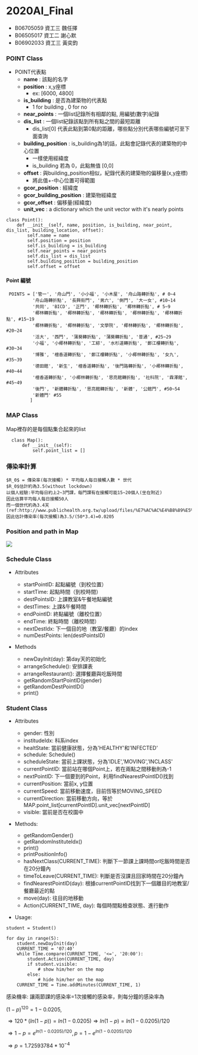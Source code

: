 ﻿# 2020AI_Final
- B06705059 資工三 魏任擇
- B06505017 資工二 謝心默
- B06902033 資工三 黃奕鈞

### POINT Class
- POINT代表點
  - **name** : 該點的名字
  - **position** : x,y座標
    - ex: [6000, 4800]
  - **is_building** : 是否為建築物的代表點
    - 1 for building , 0 for no
  - **near_points** : 一個list記錄所有相鄰的點, 用編號(數字)紀錄
  - **dis_list** : 一個list紀錄該點到所有點之間的最短距離
    - dis_list[0] 代表此點到第0點的距離，哪些點分別代表哪些編號可至下面查詢
  - **building_position** : is_building為1的話，此點會記錄代表的建築物的中心位置
    - 一樣使用經緯度
    - is_building 若為 0，此點無值 [0,0]
  - **offset** : 與building_position相似，紀錄代表的建築物的偏移量(x,y座標)
    - 將此值+-中心位置可得範圍
  - **gcor_position** : 經緯度
  - **gcor_building_position** : 建築物經緯度
  - **gcor_offset** : 偏移量(經緯度)
  - **unit_vec** : a dictionary which the unit vector with it's nearly points
```
class Point():
    def __init__(self, name, position, is_building, near_point, dis_list, building_location, offset):
        self.name = name
        self.position = position
        self.is_building = is_building
        self.near_points = near_points
        self.dis_list = dis_list
        self.building_position = building_position
        self.offset = offset

```

#### Point 編號
```
 POINTS = ['管一', '舟山門', '小小福', '小木屋', '舟山路轉折點', # 0~4
          '舟山路轉折點', '長興街門', '男六', '側門', '大一女', #10~14
          '共同', 'BICD', '正門', '椰林轉折點', '椰林轉折點', # 5~9
          '椰林轉折點', '椰林轉折點', '椰林轉折點', '椰林轉折點', '椰林轉折點', #15~19
          '椰林轉折點', '椰林轉折點', '文學院', '椰林轉折點', '椰林轉折點', #20~24
          '活大', '西門', '蒲葵轉折點', '蒲葵轉折點', '普通', #25~29
          '小福', '小椰林轉折點', '工綜', '水杉道轉折點', '鄭江樓轉折點', #30~34
          '博雅', '檀香道轉折點', '鄭江樓轉折點', '小椰林轉折點', '女九', #35~39
          '德田館', '新生', '檀香道轉折點', '後門路轉折點', '小椰林轉折點', #40~44
          '檀香道轉折點', '小椰林轉折點', '思亮館轉折點', '社科院', '霖澤館', #45~49
          '後門', '新體轉折點', '思亮館轉折點', '新體', '公館門', #50~54
          '新體門' #55
         ]
```

### MAP Class
Map裡存的是每個點集合起來的list 
```
  class Map():
      def __init__(self):
          self.point_list = []
```
### 傳染率計算
```
$R_0$ = 傳染率(每次接觸) * 平均每人每日接觸人數 * 世代
$R_0$估計約為3.5(without lockdown)
以個人經驗:平均每日約上2~3門課，每門課有在接觸可能15~20個人(坐在附近)
因此估算平均每人每日接觸50人
而一個世代約為3.4天
(ref:http://www.publichealth.org.tw/upload/files/%E7%AC%AC%E4%B8%89%E5%A0%82%E8%AA%B2%EF%BC%BF%E6%96%B0%E5%86%A0%E8%82%BA%E7%82%8E%E4%B9%8B%E5%82%B3%E6%92%AD%E5%88%86%E6%9E%90(1).pdf)
因此估計傳染率(每次接觸)為3.5/(50*3.4)=0.0205
```

### Position and path in Map
![](https://i.imgur.com/0TM248e.jpg)

### Schedule Class
- Attributes
  - startPointID: 起點編號（到校位置）
  - startTime: 起點時間（到校時間）
  - destPointsID: 上課教室&午餐地點編號
  - destTimes: 上課&午餐時間
  - endPointID: 終點編號（離校位置）
  - endTime: 終點時間（離校時間）
  - nextDestIdx: 下一個目的地（教室/餐廳）的index
  - numDestPoints: len(destPointsID)

- Methods
  - newDayInit(day): 第day天的初始化
  - arrangeSchedule(): 安排課表
  - arrangeRestaurant(): 選擇餐廳與吃飯時間
  - getRandomStartPointID(gender)
  - getRandomDestPointID()
  - print()
  
### Student Class
- Attributes
  - gender: 性別
  - institudeIdx: 科系index
  - healtState: 當前健康狀態，分為'HEALTHY'和'INFECTED'
  - schedule: Schedule()
  - scheduleState: 當前上課狀態，分為'IDLE','MOVING','INCLASS'
  - currentPointID: 當前站在哪個Point上，若在兩點之間移動則為-1
  - nextPointID: 下一個要到的Point，利用findNearestPointID()找到
  - currentPosition: 當前x, y位置
  - currentSpeed: 當前移動速度，目前恆等於MOVING_SPEED
  - currentDirection: 當前移動方向，等於MAP.point_list[currentPointID].unit_vec[nextPointID]
  - visible: 當前是否在校園中

- Methods:
  - getRandomGender()
  - getRandomInstituteIdx()
  - print()
  - printPositionInfo()
  - hasNextClass(CURRENT_TIME): 判斷下一節課上課時間or吃飯時間是否在20分鐘內
  - timeToLeave(CURRENT_TIME): 判斷是否沒課且回家時間在20分鐘內
  - findNearestPointID(day): 根據currentPointID找到下一個離目的地教室/餐廳最近的點
  - move(day): 往目的地移動
  - Action(CURRENT_TIME, day): 每個時間點檢查狀態、進行動作

- Usage:
```
student = Student()

for day in range(5):
    student.newDayInit(day)
    CURRENT_TIME = '07:40'
    while Time.compare(CURRENT_TIME, '<=', '20:00'):
        student.Action(CURRENT_TIME, day)
        if student.visible:
            # show him/her on the map
        else:
            # hide him/her on the map
    CURRENT_TIME = Time.addMinutes(CURRENT_TIME, 1)
```

感染機率: 讓兩節課的感染率=1次接觸的感染率，則每分鐘的感染率為

$(1-p)^{120} = 1-0.0205$,

$\Rightarrow 120*(ln(1-p)) = ln(1-0.0205)\Rightarrow ln(1-p) = ln(1-0.0205)/120$

$\Rightarrow 1-p = e^{ln(1-0.0205)/120}, p = 1-e^{ln(1-0.0205)/120}$ 

$\Rightarrow p = 1.72593784*10^{-4}$